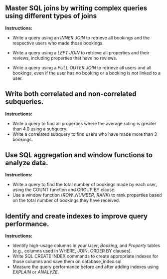 ## Master SQL joins by writing complex queries using different types of joins

**Instructions:**

- Write a query using an _INNER JOIN_ to retrieve all bookings and the respective users who made those bookings.

- Write a query using a _LEFT JOIN_ to retrieve all properties and their reviews, including properties that have no reviews.

- Write a query using a _FULL OUTER JOIN_ to retrieve all users and all bookings, even if the user has no booking or a booking is not linked to a user.

## Write both correlated and non-correlated subqueries.

**Instructions:**

- Write a query to find all properties where the average rating is greater than 4.0 using a subquery.
- Write a correlated subquery to find users who have made more than 3 bookings.

## Use SQL aggregation and window functions to analyze data.

**Instructions:**

- Write a query to find the total number of bookings made by each user, using the COUNT function and GROUP BY clause.
- Use a window function (_ROW_NUMBER_, _RANK_) to rank properties based on the total number of bookings they have received.

## Identify and create indexes to improve query performance.

**Instructions:**

- Identify high-usage columns in your _User_, _Booking_, and _Property_ tables (e.g., columns used in WHERE, JOIN, ORDER BY clauses).
- Write SQL CREATE INDEX commands to create appropriate indexes for those columns and save them on database_index.sql
- Measure the query performance before and after adding indexes using _EXPLAIN_ or _ANALYZE_.

